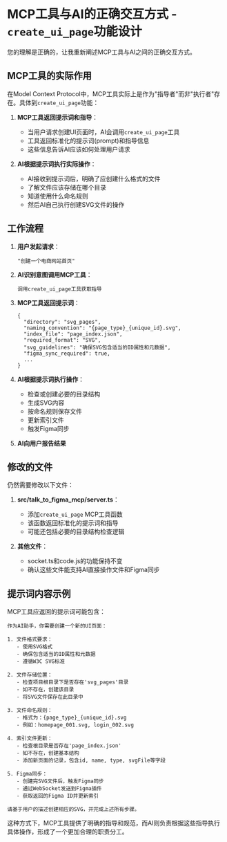 
# MCP工具与AI的正确交互方式 - `create_ui_page`功能设计

您的理解是正确的，让我重新阐述MCP工具与AI之间的正确交互方式。

## MCP工具的实际作用

在Model Context Protocol中，MCP工具实际上是作为"指导者"而非"执行者"存在。具体到`create_ui_page`功能：

1. **MCP工具返回提示词和指导**：
   - 当用户请求创建UI页面时，AI会调用`create_ui_page`工具
   - 工具返回标准化的提示词(prompt)和指导信息
   - 这些信息告诉AI应该如何处理用户请求

2. **AI根据提示词执行实际操作**：
   - AI接收到提示词后，明确了应创建什么格式的文件
   - 了解文件应该存储在哪个目录
   - 知道使用什么命名规则
   - 然后AI自己执行创建SVG文件的操作

## 工作流程

1. **用户发起请求**：
   ```
   "创建一个电商网站首页"
   ```

2. **AI识别意图调用MCP工具**：
   ```
   调用create_ui_page工具获取指导
   ```

3. **MCP工具返回提示词**：
   ```
   {
     "directory": "svg_pages",
     "naming_convention": "{page_type}_{unique_id}.svg",
     "index_file": "page_index.json",
     "required_format": "SVG",
     "svg_guidelines": "确保SVG包含适当的ID属性和元数据",
     "figma_sync_required": true,
     ...
   }
   ```

4. **AI根据提示词执行操作**：
   - 检查或创建必要的目录结构
   - 生成SVG内容
   - 按命名规则保存文件
   - 更新索引文件
   - 触发Figma同步

5. **AI向用户报告结果**

## 修改的文件

仍然需要修改以下文件：

1. **src/talk_to_figma_mcp/server.ts**：
   - 添加`create_ui_page` MCP工具函数
   - 该函数返回标准化的提示词和指导
   - 可能还包括必要的目录结构检查逻辑

2. **其他文件**：
   - socket.ts和code.js的功能保持不变
   - 确认这些文件能支持AI直接操作文件和Figma同步

## 提示词内容示例

MCP工具应返回的提示词可能包含：

```
作为AI助手，你需要创建一个新的UI页面：

1. 文件格式要求：
   - 使用SVG格式
   - 确保包含适当的ID属性和元数据
   - 遵循W3C SVG标准

2. 文件存储位置：
   - 检查项目根目录下是否存在'svg_pages'目录
   - 如不存在，创建该目录
   - 将SVG文件保存在此目录中

3. 文件命名规则：
   - 格式为：{page_type}_{unique_id}.svg
   - 例如：homepage_001.svg, login_002.svg

4. 索引文件更新：
   - 检查根目录是否存在'page_index.json'
   - 如不存在，创建基本结构
   - 添加新页面的记录，包含id, name, type, svgFile等字段

5. Figma同步：
   - 创建完SVG文件后，触发Figma同步
   - 通过WebSocket发送到Figma插件
   - 获取返回的Figma ID并更新索引

请基于用户的描述创建相应的SVG，并完成上述所有步骤。
```

这种方式下，MCP工具提供了明确的指导和规范，而AI则负责根据这些指导执行具体操作，形成了一个更加合理的职责分工。
